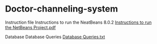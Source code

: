 # Doctor-channeling-system

Instruction file
Instructions to run the NeatBeans 8.0.2 
[Instructions to run the NetBeans Project.pdf](https://github.com/bingusaraniranathunga/Doctor-channeling-system/files/6933805/Instructions.to.run.the.NetBeans.Project.pdf)

Database
Database Queries
[Database Queries.txt](https://github.com/bingusaraniranathunga/Doctor-channeling-system/files/6933808/Database.Queries.txt)
